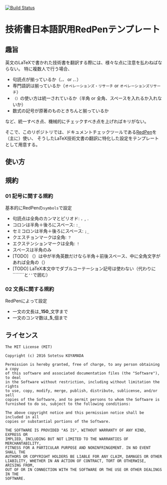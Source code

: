 [![Build Status](https://travis-ci.org/sotetsuk/redpen-ja-translation.svg?branch=master)](https://travis-ci.org/sotetsuk/redpen-ja-translation)

# 技術書日本語訳用RedPenテンプレート

## 趣旨
英文のLaTeXで書かれた技術書を翻訳する際には、様々な点に注意を払わねばならない。
特に複数人で行う場合、

- 句読点が揃っているか（```、。``` or ```，．```）
- 専門語訳は揃っているか（```オペレーションズ・リサーチ``` or ```オペレーションズリサーチ```）
- ```（）```の使い方は統一されているか（半角 or 全角、スペースを入れるか入れないか）
- 数式の記号が原著のものときちんと揃っているか

など、統一すべき点、機械的にチェックすべき点を上げればキリがない。


そこで、このリポジトリでは、ドキュメントチェックツールである[RedPen](http://redpen.cc/)を（主に）使い、
そうしたLaTeX技術文書の翻訳に特化した設定をテンプレートとして用意する。

## 使い方
## 規約

### 01 記号に関する規約

基本的にRedPenの```symbols```で設定

- 句読点は全角のカンマとピリオド: ```，```, ```．```
- コロンは半角＋後ろにスペース: ```:_```
- セミコロンは半角＋後ろにスペース: ```;_```
- クエスチョンマークは全角: ```？```
- エクステンションマークは全角: ```！```
- スペースは半角のみ
- [TODO] （）は中が半角英数だけなら半角＋前後スペース、中に全角文字があれば全角の（）
- [TODO] LaTeX本文中でダブルコーテーション記号は使わない（代わりに````````と```''```で囲む）

### 02 文長に関する規約

RedPenによって設定

- 一文の文長は_**150**_文字まで
- 一文のコンマ数は_**5**_個まで

## ライセンス

```
The MIT License (MIT)

Copyright (c) 2016 Sotetsu KOYAMADA

Permission is hereby granted, free of charge, to any person obtaining a copy
of this software and associated documentation files (the "Software"), to deal
in the Software without restriction, including without limitation the rights
to use, copy, modify, merge, publish, distribute, sublicense, and/or sell
copies of the Software, and to permit persons to whom the Software is
furnished to do so, subject to the following conditions:

The above copyright notice and this permission notice shall be included in all
copies or substantial portions of the Software.

THE SOFTWARE IS PROVIDED "AS IS", WITHOUT WARRANTY OF ANY KIND, EXPRESS OR
IMPLIED, INCLUDING BUT NOT LIMITED TO THE WARRANTIES OF MERCHANTABILITY,
FITNESS FOR A PARTICULAR PURPOSE AND NONINFRINGEMENT. IN NO EVENT SHALL THE
AUTHORS OR COPYRIGHT HOLDERS BE LIABLE FOR ANY CLAIM, DAMAGES OR OTHER
LIABILITY, WHETHER IN AN ACTION OF CONTRACT, TORT OR OTHERWISE, ARISING FROM,
OUT OF OR IN CONNECTION WITH THE SOFTWARE OR THE USE OR OTHER DEALINGS IN THE
SOFTWARE.
```

